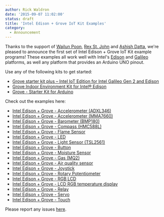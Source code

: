 ```yaml
---
author: Rick Waldron
date: '2015-09-07 11:02:00'
status: draft
title: 'Intel Edison + Grove IoT Kit Examples'
category:
  - Announcement
---
```



Thanks to the support of [Wailun Poon](http://twitter.com/monkeytypewritr), [Rex St. John](https://twitter.com/rexstjohn) and [Ashish Datta](https://twitter.com/ashishbdatta), we're pleased to announce the first set of Intel Edison + Grove IoT Kit example programs! These examples all work well with Intel's [Edison](http://www.intel.com/content/www/us/en/do-it-yourself/edison.html) and [Galileo](http://www.intel.com/content/www/us/en/embedded/products/galileo/galileo-overview.html) platforms, as well any platform that provides an Arduino UNO pinout.

Use any of the following kits to get started: 

- [Grove starter kit plus – Intel IoT Edition for Intel Galileo Gen 2 and Edison](http://www.seeedstudio.com/depot/Grove-starter-kit-plus-Intel-IoT-Edition-for-Intel-Galileo-Gen-2-and-Edison-p-1978.html)
- [Grove Indoor Environment Kit for Intel® Edison](http://www.seeedstudio.com/depot/Grove-Indoor-Environment-Kit-for-Intel-Edison-p-2427.html)
- [Grove - Starter Kit for Arduino](http://www.seeedstudio.com/depot/Grove-Starter-Kit-for-Arduino-p-1855.html)

Check out the examples here: 

- [Intel Edison + Grove - Accelerometer (ADXL346)](/examples/grove-accelerometer-adxl345-edison/)
- [Intel Edison + Grove - Accelerometer (MMA7660)](/examples/grove-accelerometer-mma7660-edison/)
- [Intel Edison + Grove - Barometer (BMP180)](/examples/grove-barometer-edison/)
- [Intel Edison + Grove - Compass (HMC588L)](/examples/grove-compass-edison/)
- [Intel Edison + Grove - Flame Sensor](/examples/grove-flame-sensor-edison/)
- [Intel Edison + Grove - LED](/examples/grove-led-edison/)
- [Intel Edison + Grove - Light Sensor (TSL2561)](/examples/grove-light-sensor-edison/)
- [Intel Edison + Grove - Button](/examples/grove-button-edison/)
- [Intel Edison + Grove - Moisture Sensor](/examples/grove-moisture-edison/)
- [Intel Edison + Grove - Gas (MQ2)](/examples/grove-gas-mq2-edison/)
- [Intel Edison + Grove - Air quality sensor](/examples/grove-gas-tp401-edison/)
- [Intel Edison + Grove - Joystick](/examples/grove-joystick-edison/)
- [Intel Edison + Grove - Rotary Potentiometer](/examples/grove-rotary-potentiometer-edison/)
- [Intel Edison + Grove - RGB LCD](/examples/grove-lcd-rgb-edison/)
- [Intel Edison + Grove - LCD RGB temperature display](/examples/grove-lcd-rgb-temperature-display-edison/)
- [Intel Edison + Grove - Relay](/examples/grove-relay-edison/)
- [Intel Edison + Grove - Servo](/examples/grove-servo-edison/)
- [Intel Edison + Grove - Touch](/examples/grove-touch-edison/)

Please report any issues [here](https://github.com/rwaldron/johnny-five/issues).
